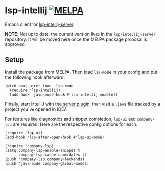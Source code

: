 # lsp-intellij [![MELPA](https://melpa.org/packages/lsp-rust-badge.svg)](https://melpa.org/#/lsp-intellij)
Emacs client for [lsp-intellij-server](https://github.com/Ruin0x11/intellij-lsp-server).

**NOTE**: Not up to date, the current version lives in the `lsp-intellij-server` repository. It will be moved here once the MELPA package proposal is approved.

## Setup
Install the package from MELPA. Then load `lsp-mode` in your config and put the following hook afterward:
```emacs-lisp
(with-eval-after-load 'lsp-mode
  (require 'lsp-intellij)
  (add-hook 'java-mode-hook #'lsp-intellij-enable))
```
Finally, start IntelliJ with the [server plugin](https://github.com/Ruin0x11/intellij-lsp-server), then visit a `.java` file tracked by a project you've opened in IDEA.

For features like diagnostics and snippet completion, `lsp-ui` and `company-lsp` are required. Here are the respective config options for each.
```emacs-lisp
(require 'lsp-ui)
(add-hook 'lsp-after-open-hook #'lsp-ui-mode)

(require 'company-lsp)
(setq company-lsp-enable-snippet t
      company-lsp-cache-candidates t)
(push 'company-lsp company-backends)
(push 'java-mode company-global-modes)
```
